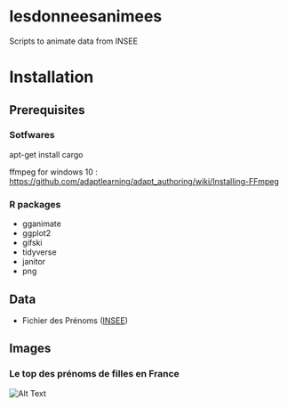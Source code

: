 # lesdonneesanimees
Scripts to animate data from INSEE


# Installation

## Prerequisites

### Sotfwares

apt-get install cargo

ffmpeg for windows 10 : https://github.com/adaptlearning/adapt_authoring/wiki/Installing-FFmpeg


### R packages

* gganimate
* ggplot2
* gifski
* tidyverse
* janitor
* png


## Data

* Fichier des Prénoms ([INSEE](https://www.insee.fr/fr/statistiques/2540004#consulter))

## Images

### Le top des prénoms de filles en France

![Alt Text](https://github.com/Grelot/lesdonneesanimees/blob/master/images/prenoms_filles.gif)

